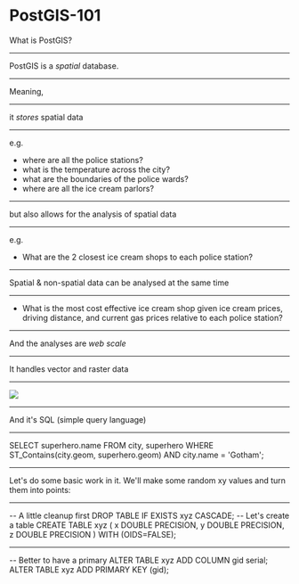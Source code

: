 PostGIS-101
===========

What is PostGIS?

---

PostGIS is a _spatial_ database.

---

Meaning,

---

it _stores_ spatial data

---

e.g.
* where are all the police stations?
* what is the temperature across the city?
* what are the boundaries of the police wards?
* where are all the ice cream parlors?

---

but also allows for the analysis of spatial data

---

e.g.
* What are the 2 closest ice cream shops to each police station?

---

Spatial & non-spatial data can be analysed at the same time

---

* What is the most cost effective ice cream shop given ice cream prices, driving distance, and current gas prices relative to each police station?

---

And the analyses are _web scale_

---

It handles vector and raster data

---

![](http://2012books.lardbucket.org/books/geographic-information-system-basics/section_11/ca6ce94cdd2e09a1da8aa6ec22336835.jpg)

---

And it's SQL (simple query language)

---

SELECT superhero.name
FROM city, superhero
WHERE ST_Contains(city.geom, superhero.geom)
AND city.name = 'Gotham';

---

Let's do some basic work in it.  We'll make some random xy values and turn them into points:

---

-- A little cleanup first
DROP TABLE IF EXISTS xyz CASCADE;
-- Let's create a table
CREATE TABLE xyz
(
x DOUBLE PRECISION,
y DOUBLE PRECISION,
z DOUBLE PRECISION
)
WITH (OIDS=FALSE);

---

-- Better to have a primary
ALTER TABLE xyz ADD COLUMN gid serial;
ALTER TABLE xyz ADD PRIMARY KEY (gid);
